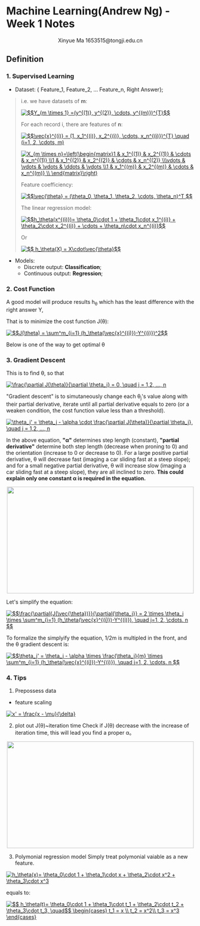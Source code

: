 # Machine Learning(Andrew Ng) - Week 1 Notes

<p align="center">
Xinyue Ma   1653515@tongji.edu.cn
</p>


## Definition

### 1. Supervised Learning
+ Dataset: 
{ Feature_1, Feature_2, ... Feature_n, Right Answer};

> i.e. we have datasets of **m**:
>
> <!--$$Y_{m \times 1} =(y^{(1)}, y^{(2)}, \cdots, y^{(m)})^{T}$$-->
>
><a href="https://www.codecogs.com/eqnedit.php?latex=$$Y_{m&space;\times&space;1}&space;=(y^{(1)},&space;y^{(2)},&space;\cdots,&space;y^{(m)})^{T}$$" target="_blank"><img src="https://latex.codecogs.com/gif.latex?$$Y_{m&space;\times&space;1}&space;=(y^{(1)},&space;y^{(2)},&space;\cdots,&space;y^{(m)})^{T}$$" title="$$Y_{m \times 1} =(y^{(1)}, y^{(2)}, \cdots, y^{(m)})^{T}$$" /></a>
>
> For each record i, there are features of **n**:
>
> <!--$$\vec{x}^{(i)} = (1, x_1^{(i)}, x_2^{(i)}, \cdots, x_n^{(i)})^{T} \quad (i=1, 2, \cdots, m) $$-->
>
> <a href="https://www.codecogs.com/eqnedit.php?latex=$$\vec{x}^{(i)}&space;=&space;(1,&space;x_1^{(i)},&space;x_2^{(i)},&space;\cdots,&space;x_n^{(i)})^{T}&space;\quad&space;(i=1,&space;2,&space;\cdots,&space;m)" target="_blank"><img src="https://latex.codecogs.com/gif.latex?$$\vec{x}^{(i)}&space;=&space;(1,&space;x_1^{(i)},&space;x_2^{(i)},&space;\cdots,&space;x_n^{(i)})^{T}&space;\quad&space;(i=1,&space;2,&space;\cdots,&space;m)" title="$$\vec{x}^{(i)} = (1, x_1^{(i)}, x_2^{(i)}, \cdots, x_n^{(i)})^{T} \quad (i=1, 2, \cdots, m)" /></a>
>
> <!--X_{m \times n}=\left(\begin{matrix}1 & x_1^{(1)} & x_2^{(1)} & \cdots & x_n^{(1)} \\1 & x_1^{(2)} & x_2^{(2)} & \cdots & x_n^{(2)} \\\vdots & \vdots & \vdots & \ddots & \vdots \\1 & x_1^{(m)} & x_2^{(m)} & \cdots & x_n^{(m)} \\ \end{matrix}\right)-->
>
> <a href="https://www.codecogs.com/eqnedit.php?latex=X_{m&space;\times&space;n}=\left(\begin{matrix}1&space;&&space;x_1^{(1)}&space;&&space;x_2^{(1)}&space;&&space;\cdots&space;&&space;x_n^{(1)}&space;\\1&space;&&space;x_1^{(2)}&space;&&space;x_2^{(2)}&space;&&space;\cdots&space;&&space;x_n^{(2)}&space;\\\vdots&space;&&space;\vdots&space;&&space;\vdots&space;&&space;\ddots&space;&&space;\vdots&space;\\1&space;&&space;x_1^{(m)}&space;&&space;x_2^{(m)}&space;&&space;\cdots&space;&&space;x_n^{(m)}&space;\\&space;\end{matrix}\right)" target="_blank"><img src="https://latex.codecogs.com/gif.latex?X_{m&space;\times&space;n}=\left(\begin{matrix}1&space;&&space;x_1^{(1)}&space;&&space;x_2^{(1)}&space;&&space;\cdots&space;&&space;x_n^{(1)}&space;\\1&space;&&space;x_1^{(2)}&space;&&space;x_2^{(2)}&space;&&space;\cdots&space;&&space;x_n^{(2)}&space;\\\vdots&space;&&space;\vdots&space;&&space;\vdots&space;&&space;\ddots&space;&&space;\vdots&space;\\1&space;&&space;x_1^{(m)}&space;&&space;x_2^{(m)}&space;&&space;\cdots&space;&&space;x_n^{(m)}&space;\\&space;\end{matrix}\right)" title="X_{m \times n}=\left(\begin{matrix}1 & x_1^{(1)} & x_2^{(1)} & \cdots & x_n^{(1)} \\1 & x_1^{(2)} & x_2^{(2)} & \cdots & x_n^{(2)} \\\vdots & \vdots & \vdots & \ddots & \vdots \\1 & x_1^{(m)} & x_2^{(m)} & \cdots & x_n^{(m)} \\ \end{matrix}\right)" /></a>
>
>  
> Feature coefficiency:
>
> <!--$$\vec{\theta} = (\theta_0, \theta_1, \theta_2, \cdots, \theta_n)^T $$-->
>
><a href="https://www.codecogs.com/eqnedit.php?latex=$$\vec{\theta}&space;=&space;(\theta_0,&space;\theta_1,&space;\theta_2,&space;\cdots,&space;\theta_n)^T&space;$$" target="_blank"><img src="https://latex.codecogs.com/gif.latex?$$\vec{\theta}&space;=&space;(\theta_0,&space;\theta_1,&space;\theta_2,&space;\cdots,&space;\theta_n)^T&space;$$" title="$$\vec{\theta} = (\theta_0, \theta_1, \theta_2, \cdots, \theta_n)^T $$" /></a>
> 
> The linear regression model:
>
> <!--$$h_\theta(x^{(i)})= \theta_0\cdot 1 + \theta_1\cdot x_1^{(i)} + \theta_2\cdot x_2^{(i)} + \cdots + \theta_n\cdot x_n^{(i)}$$-->
>
> <a href="https://www.codecogs.com/eqnedit.php?latex=$$h_\theta(x^{(i)})=&space;\theta_0\cdot&space;1&space;&plus;&space;\theta_1\cdot&space;x_1^{(i)}&space;&plus;&space;\theta_2\cdot&space;x_2^{(i)}&space;&plus;&space;\cdots&space;&plus;&space;\theta_n\cdot&space;x_n^{(i)}$$" target="_blank"><img src="https://latex.codecogs.com/gif.latex?$$h_\theta(x^{(i)})=&space;\theta_0\cdot&space;1&space;&plus;&space;\theta_1\cdot&space;x_1^{(i)}&space;&plus;&space;\theta_2\cdot&space;x_2^{(i)}&space;&plus;&space;\cdots&space;&plus;&space;\theta_n\cdot&space;x_n^{(i)}$$" title="$$h_\theta(x^{(i)})= \theta_0\cdot 1 + \theta_1\cdot x_1^{(i)} + \theta_2\cdot x_2^{(i)} + \cdots + \theta_n\cdot x_n^{(i)}$$" /></a>
>
> Or
>
> <!--$$ h_\theta(X) = X\cdot\vec{\theta}$$-->
>
> <a href="https://www.codecogs.com/eqnedit.php?latex=$$&space;h_\theta(X)&space;=&space;X\cdot\vec{\theta}$$" target="_blank"><img src="https://latex.codecogs.com/gif.latex?$$&space;h_\theta(X)&space;=&space;X\cdot\vec{\theta}$$" title="$$ h_\theta(X) = X\cdot\vec{\theta}$$" /></a>


+ Models:
	- Discrete output: **Classification**;
	- Continuous output: **Regression**;


### 2. Cost Function
A good model will produce results h<sub>θ</sub> which has the least difference with the right answer Y, 

That is to minimize the cost function J(θ):

<!--$$J(\theta) = \sum^m_{i=1} (h_\theta(\vec{x}^{(i)})-Y^{(i)})^2$$-->

<a href="https://www.codecogs.com/eqnedit.php?latex=$$J(\theta)&space;=&space;\sum^m_{i=1}&space;(h_\theta(\vec{x}^{(i)})-Y^{(i)})^2$$" target="_blank"><img src="https://latex.codecogs.com/gif.latex?$$J(\theta)&space;=&space;\sum^m_{i=1}&space;(h_\theta(\vec{x}^{(i)})-Y^{(i)})^2$$" title="$$J(\theta) = \sum^m_{i=1} (h_\theta(\vec{x}^{(i)})-Y^{(i)})^2$$" /></a>

Below is one of the way to get optimal θ

### 3. Gradient Descent

This is to find θ, so that 

<!--\frac{\partial J(\theta)}{\partial \theta_j} = 0, \quad j = 1,2, ..., n-->

<a href="https://www.codecogs.com/eqnedit.php?latex=\frac{\partial&space;J(\theta)}{\partial&space;\theta_j}&space;=&space;0,&space;\quad&space;j&space;=&space;1,2,&space;...,&space;n" target="_blank"><img src="https://latex.codecogs.com/gif.latex?\frac{\partial&space;J(\theta)}{\partial&space;\theta_j}&space;=&space;0,&space;\quad&space;j&space;=&space;1,2,&space;...,&space;n" title="\frac{\partial J(\theta)}{\partial \theta_j} = 0, \quad j = 1,2, ..., n" /></a>

"Gradient descent" is to simutaneously change each θ<sub>j</sub>'s value along with their partial derivative, iterate until all partial derivative equals to zero (or a weaken condition, the cost function value less than a threshold).

<!--\theta_j' = \theta_j - \alpha \cdot \frac{\partial J(\theta)}{\partial \theta_j}, \quad j = 1,2, ..., n-->

<a href="https://www.codecogs.com/eqnedit.php?latex=\theta_j'&space;=&space;\theta_j&space;-&space;\alpha&space;\cdot&space;\frac{\partial&space;J(\theta)}{\partial&space;\theta_j},&space;\quad&space;j&space;=&space;1,2,&space;...,&space;n" target="_blank"><img src="https://latex.codecogs.com/gif.latex?\theta_j'&space;=&space;\theta_j&space;-&space;\alpha&space;\cdot&space;\frac{\partial&space;J(\theta)}{\partial&space;\theta_j},&space;\quad&space;j&space;=&space;1,2,&space;...,&space;n" title="\theta_j' = \theta_j - \alpha \cdot \frac{\partial J(\theta)}{\partial \theta_j}, \quad j = 1,2, ..., n" /></a>

In the above equation, __"α"__ determines step length (constant), __"partial derivative"__ determine both step length (decrease when proning to 0) and the orientation (increase to 0 or decrease to 0).
For a large positive partial derivative, θ will decrease fast (imaging a car sliding fast at a steep slope); and for a small negative partial derivative, θ will increase slow (imaging a car sliding fast at a steep slope), they are all inclined to zero. **This could explain only one constant α is required in the equation.**

<div align=center>
	<img width="500" height="285" src="https://github.com/CnDE-M/Coursera_MarchineLearning/blob/master/Week_1_Gradient_Descent/svgs/gradient_descent.png"/>
</div>

Let's simplify the equation:
<!--$$\frac{\partial{J(\vec{\theta})}}{\partial{\theta_j}} = 2 \times \theta_j \times \sum^m_{i=1} (h_\theta(\vec{x}^{(i)})-Y^{(i)}), \quad j=1, 2, \cdots. n $$-->

<a href="https://www.codecogs.com/eqnedit.php?latex=$$\frac{\partial{J(\vec{\theta})}}{\partial{\theta_j}}&space;=&space;2&space;\times&space;\theta_j&space;\times&space;\sum^m_{i=1}&space;(h_\theta(\vec{x}^{(i)})-Y^{(i)}),&space;\quad&space;j=1,&space;2,&space;\cdots.&space;n&space;$$" target="_blank"><img src="https://latex.codecogs.com/gif.latex?$$\frac{\partial{J(\vec{\theta})}}{\partial{\theta_j}}&space;=&space;2&space;\times&space;\theta_j&space;\times&space;\sum^m_{i=1}&space;(h_\theta(\vec{x}^{(i)})-Y^{(i)}),&space;\quad&space;j=1,&space;2,&space;\cdots.&space;n&space;$$" title="$$\frac{\partial{J(\vec{\theta})}}{\partial{\theta_j}} = 2 \times \theta_j \times \sum^m_{i=1} (h_\theta(\vec{x}^{(i)})-Y^{(i)}), \quad j=1, 2, \cdots. n $$" /></a>

To formalize the simplyify the equation, 1/2m is multipled in the front, and the θ gradient descent is:

<!--$$\theta_j' = \theta_j - \alpha \times \frac{\theta_j}{m} \times \sum^m_{i=1} (h_\theta(\vec{x}^{(i)})-Y^{(i)}), \quad j=1, 2, \cdots. n $$-->

<a href="https://www.codecogs.com/eqnedit.php?latex=$$\theta_j'&space;=&space;\theta_j&space;-&space;\alpha&space;\times&space;\frac{\theta_j}{m}&space;\times&space;\sum^m_{i=1}&space;(h_\theta(\vec{x}^{(i)})-Y^{(i)}),&space;\quad&space;j=1,&space;2,&space;\cdots.&space;n&space;$$" target="_blank"><img src="https://latex.codecogs.com/gif.latex?$$\theta_j'&space;=&space;\theta_j&space;-&space;\alpha&space;\times&space;\frac{\theta_j}{m}&space;\times&space;\sum^m_{i=1}&space;(h_\theta(\vec{x}^{(i)})-Y^{(i)}),&space;\quad&space;j=1,&space;2,&space;\cdots.&space;n&space;$$" title="$$\theta_j' = \theta_j - \alpha \times \frac{\theta_j}{m} \times \sum^m_{i=1} (h_\theta(\vec{x}^{(i)})-Y^{(i)}), \quad j=1, 2, \cdots. n $$" /></a>

### 4. Tips

1. Prepossess data
+ feature scaling

<!---$$x_i' = \frac{x_i}{x_{max}-x_{min}}$$->

<a href="https://www.codecogs.com/eqnedit.php?latex=x_i'&space;=&space;\frac{x_i}{x_{max}-x_{min}}" target="_blank"><img src="https://latex.codecogs.com/gif.latex?x_i'&space;=&space;\frac{x_i}{x_{max}-x_{min}}" title="x_i' = \frac{x_i}{x_{max}-x_{min}}" /></a>

+ mean normalization

<!--$$ x' = \frac{x - \mu}{\delta} $$-->

<a href="https://www.codecogs.com/eqnedit.php?latex=x'&space;=&space;\frac{x&space;-&space;\mu}{\delta}" target="_blank"><img src="https://latex.codecogs.com/gif.latex?x'&space;=&space;\frac{x&space;-&space;\mu}{\delta}" title="x' = \frac{x - \mu}{\delta}" /></a>

2. plot out J(θ)~iteration time
Check if J(θ) decrease with the increase of iteration time, this will lead you find a proper α。

<div align=center>
	<img width="500" height="285" src="https://github.com/CnDE-M/Coursera_MarchineLearning/blob/master/Week_1_Gradient_Descent/svgs/"/>
</div>

3. Polymonial regression model
Simply treat polymonial vaiable as a new feature.

<!--$$ h_\theta(x)= \theta_0\cdot 1 + \theta_1\cdot x + \theta_2\cdot x^2 + \theta_3\cdot x^3  $$-->

<a href="https://www.codecogs.com/eqnedit.php?latex=h_\theta(x)=&space;\theta_0\cdot&space;1&space;&plus;&space;\theta_1\cdot&space;x&space;&plus;&space;\theta_2\cdot&space;x^2&space;&plus;&space;\theta_3\cdot&space;x^3" target="_blank"><img src="https://latex.codecogs.com/gif.latex?h_\theta(x)=&space;\theta_0\cdot&space;1&space;&plus;&space;\theta_1\cdot&space;x&space;&plus;&space;\theta_2\cdot&space;x^2&space;&plus;&space;\theta_3\cdot&space;x^3" title="h_\theta(x)= \theta_0\cdot 1 + \theta_1\cdot x + \theta_2\cdot x^2 + \theta_3\cdot x^3" /></a>

equals to:
<!--$$ h_\theta(t)= \theta_0\cdot 1 + \theta_1\cdot t_1 + \theta_2\cdot t_2 + \theta_3\cdot t_3, \quad$$ \begin{cases} t_1 = x \\t_2 = x^2\\t_3 = x^3\end{cases}-->

<a href="https://www.codecogs.com/eqnedit.php?latex=$$&space;h_\theta(t)=&space;\theta_0\cdot&space;1&space;&plus;&space;\theta_1\cdot&space;t_1&space;&plus;&space;\theta_2\cdot&space;t_2&space;&plus;&space;\theta_3\cdot&space;t_3,&space;\quad$$&space;\begin{cases}&space;t_1&space;=&space;x&space;\\&space;t_2&space;=&space;x^2\\&space;t_3&space;=&space;x^3&space;\end{cases}" target="_blank"><img src="https://latex.codecogs.com/gif.latex?$$&space;h_\theta(t)=&space;\theta_0\cdot&space;1&space;&plus;&space;\theta_1\cdot&space;t_1&space;&plus;&space;\theta_2\cdot&space;t_2&space;&plus;&space;\theta_3\cdot&space;t_3,&space;\quad$$&space;\begin{cases}&space;t_1&space;=&space;x&space;\\&space;t_2&space;=&space;x^2\\&space;t_3&space;=&space;x^3&space;\end{cases}" title="$$ h_\theta(t)= \theta_0\cdot 1 + \theta_1\cdot t_1 + \theta_2\cdot t_2 + \theta_3\cdot t_3, \quad$$ \begin{cases} t_1 = x \\ t_2 = x^2\\ t_3 = x^3 \end{cases}" /></a>


